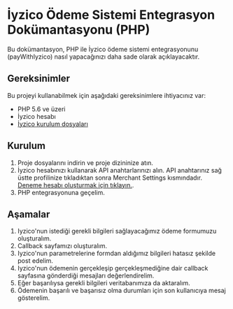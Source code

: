 # İyzico Ödeme Sistemi Entegrasyon Dokümantasyonu (PHP)
Bu dokümantasyon, PHP ile İyzico ödeme sistemi entegrasyonunu (payWithIyzico) nasıl yapacağınızı daha sade olarak açıklayacaktır.

## Gereksinimler

Bu projeyi kullanabilmek için aşağıdaki gereksinimlere ihtiyacınız var:
- PHP 5.6 ve üzeri
- İyzico hesabı
- [İyzico kurulum dosyaları](https://github.com/iyzico/iyzipay-php/releases)

## Kurulum

1. Proje dosyalarını indirin ve proje dizininize atın.
2. İyzico hesabınızı kullanarak API anahtarlarınızı alın. API anahtarınız sağ üstte profilinize tıkladıktan sonra Merchant Settings kısmındadır. [Deneme hesabı oluşturmak için tıklayın.](https://sandbox-merchant.iyzipay.com/auth/register).
3. PHP entegrasyonuna geçelim.


## Aşamalar

1. Iyzico'nun istediği gerekli bilgileri sağlayacağımız ödeme formumuzu oluşturalım.
2. Callback sayfamızı oluşturalım.
3. Iyzico'nun parametrelerine formdan aldığımız bilgileri hatasız şekilde post edelim.
4. Iyzico'nun ödemenin gerçekleşip gerçekleşmediğine dair callback sayfasına gönderdiği mesajları değerlendirelim.
5. Eğer başarılıysa gerekli bilgileri veritabanımıza da aktaralım.
6. Ödemenin başarılı ve başarısız olma durumları için son kullanıcıya mesaj gösterelim.


